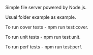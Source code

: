 Simple file server powered by Node.js.

Usual folder example as example.

To run cover tests - npm run test:cover.

To run unit tests - npm run test:unit.

To run perf tests - npm run test:perf.
